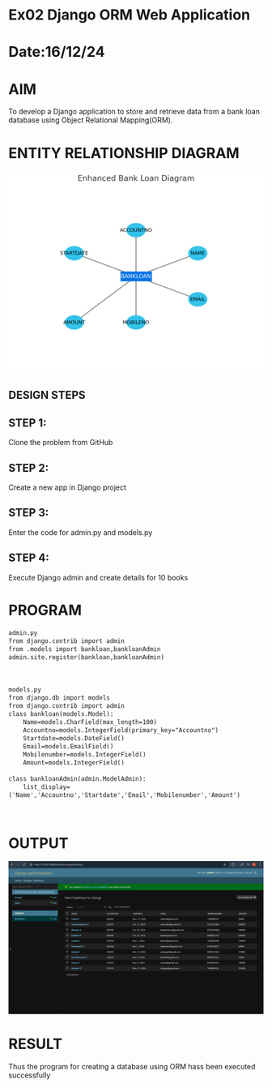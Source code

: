 # Ex02 Django ORM Web Application
# Date:16/12/24
# AIM
To develop a Django application to store and retrieve data from a bank loan database using Object Relational Mapping(ORM).

# ENTITY RELATIONSHIP DIAGRAM


![alt text](diagram.jpg)


## DESIGN STEPS
## STEP 1:
Clone the problem from GitHub

## STEP 2:
Create a new app in Django project

## STEP 3:
Enter the code for admin.py and models.py

## STEP 4:
Execute Django admin and create details for 10 books

# PROGRAM

```
admin.py
from django.contrib import admin
from .models import bankloan,bankloanAdmin
admin.site.register(bankloan,bankloanAdmin)



models.py
from django.db import models
from django.contrib import admin
class bankloan(models.Model):
    Name=models.CharField(max_length=100)
    Accountno=models.IntegerField(primary_key="Accountno")
    Startdate=models.DateField()
    Email=models.EmailField()
    Mobilenumber=models.IntegerField()
    Amount=models.IntegerField()

class bankloanAdmin(admin.ModelAdmin):
    list_display=('Name','Accountno','Startdate','Email','Mobilenumber','Amount')



```


# OUTPUT


![alt text](<Screenshot 2024-12-08 004726.png>)


# RESULT
Thus the program for creating a database using ORM hass been executed successfully
